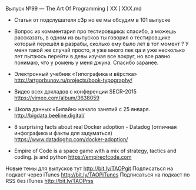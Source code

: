 Выпуск №99 — The Art Of Programming [ ХХ ] ХХХ.md

+ Статья от подслушателя c3p но ее мы обсудим в 101 выпуске

+ Вопрос из комментария про тестировщика:
спасибо, а можешь рассказать, в одном из выпусков ты говорил о тестировщике который перешёл в разрабы, сколько ему было лет в тот момент ? У меня такой же случай просто, я уже много лек qa и уже несколько лет пытаюсь перейти в девы изучая все вокруг, но все равно понимаю, что у ромень у меня джуна. Спасибо заранее.

+ Электронный учебник «Типографика и вёрстка»
http://artgorbunov.ru/projects/book-typography/

+ Видео всех докладов с конференции SECR-2015
https://vimeo.com/album/3638059

+ Школа данных «Билайн» начало занятий с 25 января.
http://bigdata.beeline.digital/


+ 8 surprising facts about real Docker adoption - Datadog (отличная инфографика и факты для задуматься)
https://www.datadoghq.com/docker-adoption/

+ Empire of Code is a space game with a mix of strategy, tactics and coding.
js and python
https://empireofcode.com 

Новые темы для выпусков тут http://bit.ly/TAOPgit
Подписаться на подкаст через iTunes http://bit.ly/TAOPiTunes
Подписаться на подкаст по RSS без iTunes http://bit.ly/TAOPrss